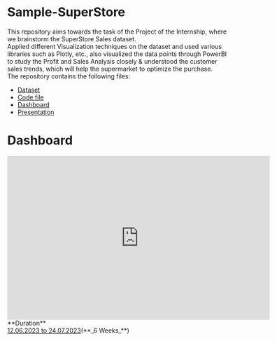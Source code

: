 # Sample-SuperStore
This repository aims towards the task of the Project of the Internship, where we  brainstorm the SuperStore Sales dataset. <br>
Applied different Visualization techniques on the dataset and used various libraries such as Plotly, etc., also visualized the data points through PowerBI to study the Profit and Sales Analysis closely & understood the customer sales trends, which will help the supermarket to optimize the purchase. <br>
The repository contains the following files:
- [Dataset](https://github.com/Krishnaa-tech/Sample-SuperStore/blob/b4227aacc4ad5b0129f6f07c95c240e0f2642430/SampleSuperstore.csv)
- [Code file](https://github.com/Krishnaa-tech/Sample-SuperStore/blob/b4227aacc4ad5b0129f6f07c95c240e0f2642430/SuperStore.ipynb)
- [Dashboard](https://github.com/Krishnaa-tech/Sample-SuperStore/blob/9eeeb9d9e883b5f3c625089543ed96f31ae54be3/dashboard.html)
- [Presentation]()

<html>
<head>
<title>SuperStore Dashboard</title>
</head>
<body>

<h1>Dashboard</h1>

<!-- This is the embed code for the report -->
<iframe title="Report Section" width="600" height="373.5" src="https://app.powerbi.com/view?r=eyJrIjoiMzYzZmJhZTItODE4NC00YjNkLWIyMTctYWJmZTViZDk3MThjIiwidCI6IjE5MWRkNjBkLTA5MGEtNDQ1OS1hMDcxLWIwM2M4MGYzYWMzYiJ9" frameborder="0" allowFullScreen="true"></iframe>


</body>
</html>
<br>
**Duration** <br>
<ins>12.06.2023 to 24.07.2023</ins>(**_6 Weeks_**)

